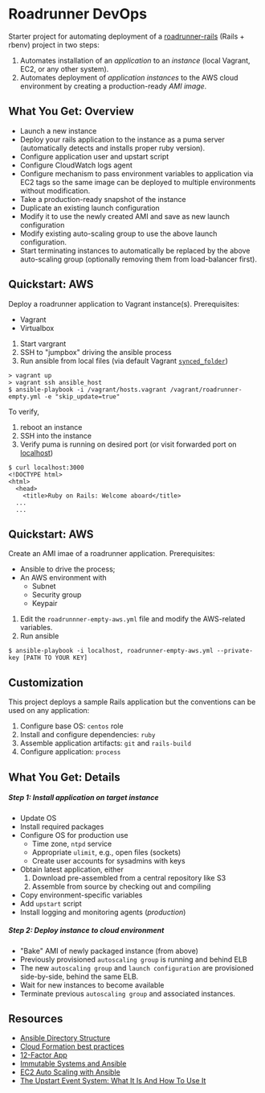# Roadrunner DevOps
Starter project for automating deployment of a [roadrunner-rails](https://github.com/department-of-veterans-affairs/roadrunner-rails) (Rails + rbenv) project in two steps:

1. Automates installation of an _application_ to an _instance_ (local Vagrant, EC2, or any other system).
1. Automates deployment of _application instances_ to the AWS cloud environment by creating a production-ready _AMI image_.

## What You Get: Overview
* Launch a new instance
* Deploy your rails application to the instance as a puma server (automatically detects and installs proper ruby version).
* Configure application user and upstart script
* Configure CloudWatch logs agent
* Configure mechanism to pass environment variables to application via EC2 tags so the same image can be deployed to multiple environments without modification.
* Take a production-ready snapshot of the instance
* Duplicate an existing launch configuration
* Modify it to use the newly created AMI and save as new launch configuration
* Modify existing auto-scaling group to use the above launch configuration.
* Start terminating instances to automatically be replaced by the above auto-scaling group (optionally removing them from load-balancer first).

## Quickstart: AWS
Deploy a roadrunner application to Vagrant instance(s). Prerequisites:

* Vagrant
* Virtualbox

1. Start vargrant
1. SSH to "jumpbox" driving the ansible process
1. Run ansible from local files (via default Vagrant [`synced_folder`](synced_folder ))
```shell
> vagrant up
> vagrant ssh ansible_host
$ ansible-playbook -i /vagrant/hosts.vagrant /vagrant/roadrunner-empty.yml -e "skip_update=true"
```

To verify,

1. reboot an instance
1. SSH into the instance
1. Verify puma is running on desired port (or visit forwarded port on [localhost](http://localhost:8881))

```shell
$ curl localhost:3000
<!DOCTYPE html>
<html>
  <head>
    <title>Ruby on Rails: Welcome aboard</title>
  ...
  ...
```

## Quickstart: AWS
Create an AMI imae of a roadrunner application. Prerequisites:
* Ansible to drive the process;
* An AWS environment with
  - Subnet
  - Security group
  - Keypair


1. Edit the `roadrunnner-empty-aws.yml` file and modify the AWS-related variables.
1. Run ansible

```shell
$ ansible-playbook -i localhost, roadrunner-empty-aws.yml --private-key [PATH TO YOUR KEY]
```

## Customization
This project deploys a sample Rails application but the conventions can be used on any application:

1. Configure base OS: `centos` role
1. Install and configure dependencies: `ruby`
1. Assemble application artifacts: `git` and `rails-build`
1. Configure application: `process`

## What You Get: Details
##### Step 1: Install application on target instance
- Update OS
- Install required packages
- Configure OS for production use
  - Time zone, `ntpd` service
  - Appropriate `ulimit`, e.g., open files (sockets)
  - Create user accounts for sysadmins with keys
- Obtain latest application, either
  1. Download pre-assembled from a central repository like S3
  1. Assemble from source by checking out and compiling
- Copy environment-specific variables
- Add `upstart` script
- Install logging and monitoring agents (*production*)

##### Step 2: Deploy instance to cloud environment
- "Bake" AMI of newly packaged instance (from above)
- Previously provisioned `autoscaling group` is running and behind ELB
- The new `autoscaling group` and `launch configuration` are provisioned side-by-side, behind the same ELB.
- Wait for new instances to become available
- Terminate previous `autoscaling group` and associated instances.

## Resources
* [Ansible Directory Structure](http://docs.ansible.com/ansible/playbooks_best_practices.html#directory-layout)
* [Cloud Formation best practices](http://docs.aws.amazon.com/AWSCloudFormation/latest/UserGuide/best-practices.html)
* [12-Factor App](http://12factor.net/)
* [Immutable Systems and Ansible](https://www.ansible.com/blog/immutable-systems)
* [EC2 Auto Scaling with Ansible](https://atplanet.co/blog/ec2-auto-scaling-with-ansible.html)
* [The Upstart Event System: What It Is And How To Use It](https://www.digitalocean.com/community/tutorials/the-upstart-event-system-what-it-is-and-how-to-use-it)
